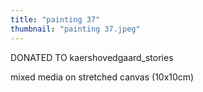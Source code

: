 ```yaml
---
title: "painting 37"
thumbnail: "painting 37.jpeg"
---
```

DONATED TO kaershovedgaard_stories

mixed media on stretched canvas (10x10cm) 